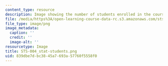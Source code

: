 ```yaml
---
content_type: resource
description: Image showing the number of students enrolled in the course.
file: /media/https%3A/open-learning-course-data-rc.s3.amazonaws.com/sts-004-science-technology-world-fall-2013/839dbe7dbc3845a7693a57760f5558f0_STS-004_stat-students.png
file_type: image/png
image_metadata:
  caption: ''
  credit: ''
  image-alt: ''
resourcetype: Image
title: STS-004_stat-students.png
uid: 839dbe7d-bc38-45a7-693a-57760f5558f0
---
```

